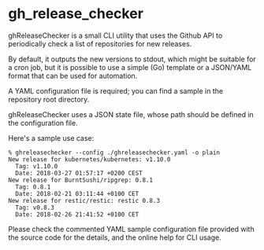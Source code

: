 # gh_release_checker

ghReleaseChecker is a small CLI utility that uses the Github API to
periodically check a list of repositories for new releases.

By default, it outputs the new versions to stdout, which might be suitable for
a cron job, but it is possible to use a simple (Go) template or a JSON/YAML
format that can be used for automation.

A YAML configuration file is required; you can find a sample in the repository
root directory.

ghReleaseChecker uses a JSON state file, whose path should be defined in the
configuration file.


Here's a sample use case:
```
% ghreleasechecker --config ./ghreleasechecker.yaml -o plain
New release for kubernetes/kubernetes: v1.10.0
  Tag: v1.10.0
  Date: 2018-03-27 01:57:17 +0200 CEST
New release for BurntSushi/ripgrep: 0.8.1
  Tag: 0.8.1
  Date: 2018-02-21 03:11:44 +0100 CET
New release for restic/restic: restic 0.8.3
  Tag: v0.8.3
  Date: 2018-02-26 21:41:52 +0100 CET
```

Please check the commented YAML sample configuration file provided with the
source code for the details, and the online help for CLI usage.
